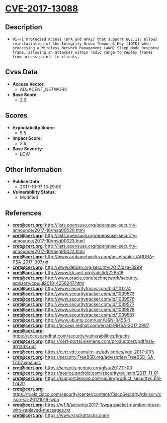 
# [CVE-2017-13088](https://cve.mitre.org/cgi-bin/cvename.cgi?name=CVE-2017-13088)

## Description

- `Wi-Fi Protected Access (WPA and WPA2) that support 802.11v allows reinstallation of the Integrity Group Temporal Key (IGTK) when processing a Wireless Network Management (WNM) Sleep Mode Response frame, allowing an attacker within radio range to replay frames from access points to clients.`

## Cvss Data

- **Access Vector**:
  - ADJACENT_NETWORK
- **Base Score**:
  - 2.9

## Scores

- **Exploitability Score**:
  - 5.5
- **Impact Score**:
  - 2.9
- **Base Severity**:
  - LOW

## Other Information

- **Publish Date**:
  - 2017-10-17 13:29:00
- **Vulnerability Status**:
  - Modified

## References

- **cret@cert.org**: http://lists.opensuse.org/opensuse-security-announce/2017-10/msg00020.html
- **cret@cert.org**: http://lists.opensuse.org/opensuse-security-announce/2017-10/msg00023.html
- **cret@cert.org**: http://lists.opensuse.org/opensuse-security-announce/2017-10/msg00024.html
- **cret@cert.org**: http://www.arubanetworks.com/assets/alert/ARUBA-PSA-2017-007.txt
- **cret@cert.org**: http://www.debian.org/security/2017/dsa-3999
- **cret@cert.org**: http://www.kb.cert.org/vuls/id/228519
- **cret@cert.org**: http://www.oracle.com/technetwork/security-advisory/cpujul2018-4258247.html
- **cret@cert.org**: http://www.securityfocus.com/bid/101274
- **cret@cert.org**: http://www.securitytracker.com/id/1039573
- **cret@cert.org**: http://www.securitytracker.com/id/1039576
- **cret@cert.org**: http://www.securitytracker.com/id/1039577
- **cret@cert.org**: http://www.securitytracker.com/id/1039578
- **cret@cert.org**: http://www.securitytracker.com/id/1039581
- **cret@cert.org**: http://www.ubuntu.com/usn/USN-3455-1
- **cret@cert.org**: https://access.redhat.com/errata/RHSA-2017:2907
- **cret@cert.org**: https://access.redhat.com/security/vulnerabilities/kracks
- **cret@cert.org**: https://cert-portal.siemens.com/productcert/pdf/ssa-901333.pdf
- **cret@cert.org**: https://cert.vde.com/en-us/advisories/vde-2017-005
- **cret@cert.org**: https://security.FreeBSD.org/advisories/FreeBSD-SA-17:07.wpa.asc
- **cret@cert.org**: https://security.gentoo.org/glsa/201711-03
- **cret@cert.org**: https://source.android.com/security/bulletin/2017-11-01
- **cret@cert.org**: https://support.lenovo.com/us/en/product_security/LEN-17420
- **cret@cert.org**: https://tools.cisco.com/security/center/content/CiscoSecurityAdvisory/cisco-sa-20171016-wpa
- **cret@cert.org**: https://w1.fi/security/2017-1/wpa-packet-number-reuse-with-replayed-messages.txt
- **cret@cert.org**: https://www.krackattacks.com/
